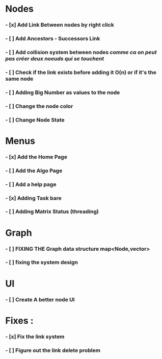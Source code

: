 # Nodes

### - [x] Add Link Between nodes by right click
### - [ ] Add Ancestors - Successors Link
### - [ ] Add collision system between nodes *comme ca on peut pas créer deux noeuds qui se touchent*
### - [ ] Check if the link exists before adding it O(n) or if it's the same node
### - [ ] Adding Big Number as values to the node
### - [ ] Change  the node color
### - [ ] Change Node State

# Menus

### - [x] Add the Home Page
### - [ ] Add the Algo Page
### - [ ] Add a help page
### - [x] Adding Task bare
### - [ ] Adding Matrix Status (threading)

# Graph

### - [ ] FIXING THE Graph data structure map<Node,vector<Node>>
### - [ ] fixing the system design

# UI

### - [ ] Create A better node UI


# Fixes : 

### - [x] Fix the link system
### - [ ] Figure out the link delete problem



